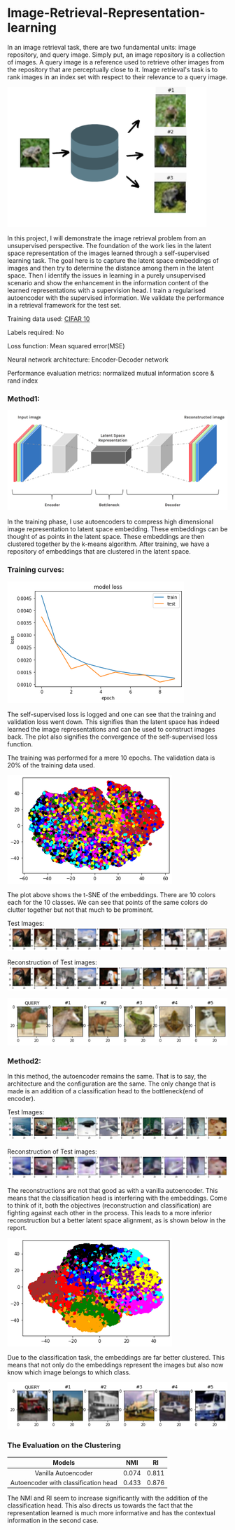 # Image-Retrieval-Representation-learning

In an image retrieval task, there are two fundamental units: image repository, and query image. Simply put, an image repository is a collection of images. A query image is a reference used to retrieve other images from the repository that are perceptually close to it. Image retrieval's task is to rank images in an index set with respect to their relevance to a query image.

![Image retrieval](/assests/img_retrieval.png)

 
In this project, I will demonstrate the image retrieval problem from an unsupervised perspective. The foundation of the work lies in the latent space representation of the images learned through a self-supervised learning task. The goal here is to capture the latent space embeddings of images and then try to determine the distance among them in the latent space. Then I identify the issues in learning in a purely unsupervised scenario and show the enhancement in the information content of the learned representations with a supervision head. I train a regularised autoencoder with the supervised information. We validate the performance in a retrieval framework for the test set.

Training data used: [CIFAR 10](https://www.cs.toronto.edu/~kriz/cifar-10-python.tar.gz)

Labels required: No

Loss function: Mean squared error(MSE)

Neural network architecture: Encoder-Decoder network

Performance evaluation metrics: normalized mutual information score & rand index

### Method1:

![nn-architecture](/assests/encoder-decoder.png)

In the training phase, I use autoencoders to compress high dimensional image representation to latent space embedding. These embeddings can be thought of as points in the latent space. These embeddings are then clustered together by the k-means algorithm. After training, we have a repository of embeddings that are clustered in the latent space.

### Training curves:

![train loss curve](/assests/train-loss1.png)

The self-supervised loss is logged and one can see that the training and validation loss went down. This signifies than the latent space has indeed learned the image representations and can be used to construct images back. The plot also signifies the convergence of the self-supervised loss function.

The training was performed for a mere 10 epochs. The validation data is 20\% of the training data used.

![tsne](/assests/tsne1.png)

The plot above shows the t-SNE of the embeddings. There are 10 colors each for the 10 classes. We can see that points of the same colors do clutter together but not that much to be prominent.

Test Images:
![](/assests/reconstruction1.png)

Reconstruction of Test images:
![](/assests/reconstruction1_res.png)


![](/assests/query1.png)




### Method2:
In this method, the autoencoder remains the same. That is to say, the architecture and the configuration are the same. The only change that is made is an addition of a classification head to the bottleneck(end of encoder).

Test Images:
![](/assests/reconstruction2.png)

Reconstruction of Test images:
![](/assests/reconstruction2_res.png)

The reconstructions are not that good as with a vanilla autoencoder. This means that the classification head is interfering with the embeddings. Come to think of it, both the objectives (reconstruction and classification) are fighting against each other in the process. This leads to a more inferior reconstruction but a better latent space alignment, as is shown below in the report.


![tsne](/assests/tsne2.png)

Due to the classification task, the embeddings are far better clustered. This means that not only do the embeddings represent the images but also now know which image belongs to which class.

![](/assests/query2.png)

### The Evaluation on the Clustering

Models	                   |  NMI                      | RI
:-------------------------:|:-------------------------:|:------------------------:
Vanilla Autoencoder        |  0.074                    |0.811
Autoencoder with classification head|0.433             |0.876

The NMI and RI seem to increase significantly with the addition of the classification head. This also directs us towards the fact that the representation learned is much more informative and has the contextual information in the second case.






